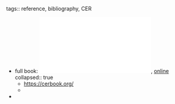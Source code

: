 tags:: reference, bibliography, CER

- full book: ![local copy](../assets/past-present-future-cer_1683652777052_0.pdf), [online](https://www.researchgate.net/profile/Judith-Gal-Ezer-2/publication/370081791_Computer_Science_Education_Research_in_Israel/links/6449ff795762c95ac353a64e/Computer-Science-Education-Research-in-Israel.pdf#page=52)
  collapsed:: true
	- https://cerbook.org/
	-
-